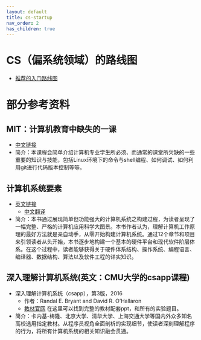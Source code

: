 ```yaml
---
layout: default
title: cs-startup
nav_order: 2
has_children: true
---
```


# CS（偏系统领域）的路线图
- [推荐的入门路线图](./roadmap)

# 部分参考资料
## MIT：计算机教育中缺失的一课
- [中文链接](https://missing-semester-cn.github.io/)
- 简介：本课程会简单介绍计算机专业学生所必须、而通常的课堂所欠缺的一些重要的知识与技能，包括Linux环境下的命令与shell编程、如何调试、如何利用git进行代码版本控制等等。

## 计算机系统要素
- [英文链接](https://www.nand2tetris.org)
    - [中文翻译](https://book.douban.com/subject/1998341/)
- 简介：本书通过展现简单但功能强大的计算机系统之构建过程，为读者呈现了一幅完整、严格的计算机应用科学大图景。本书作者认为，理解计算机工作原理的最好方法就是亲自动手，从零开始构建计算机系统。通过12个章节和项目来引领读者从头开始，本书逐步地构建一个基本的硬件平台和现代软件阶层体系。在这个过程中，读者能够获得关于硬件体系结构、操作系统、编程语言、编译器、数据结构、算法以及软件工程的详实知识。

## 深入理解计算机系统(英文：CMU大学的csapp课程)
- 深入理解计算机系统（csapp），第3版，2016
    - 作者：Randal E. Bryant and David R. O’Hallaron 
    - [教材官网](http://csapp.cs.cmu.edu) 在这里可以找到完整的教材配套ppt，和所有的实验题目。
- 简介：卡内基-梅隆、北京大学、清华大学、上海交通大学等国内外众多知名高校选用指定教材。从程序员视角全面剖析的实现细节，使读者深刻理解程序的行为，将所有计算机系统的相关知识融会贯通。

